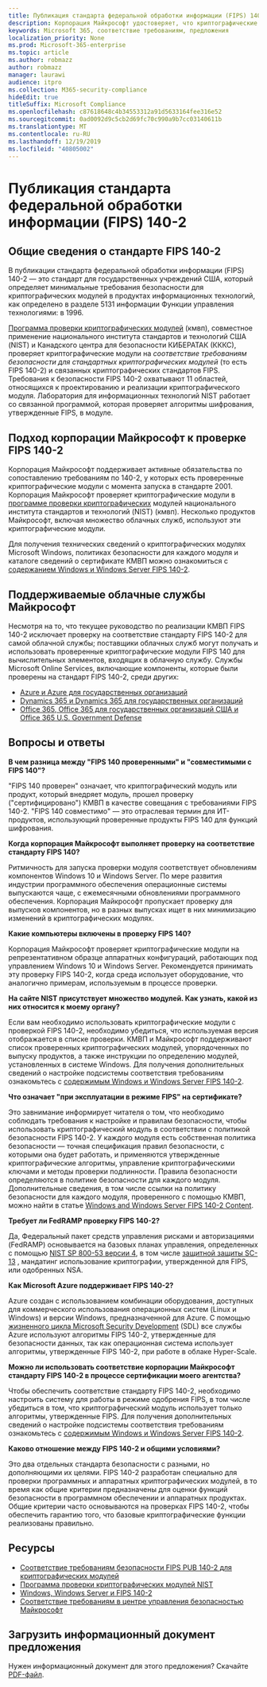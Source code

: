 ```yaml
---
title: Публикация стандарта федеральной обработки информации (FIPS) 140-2
description: Корпорация Майкрософт удостоверяет, что криптографические модули соответствуют стандарту федеральной обработки информации США.
keywords: Microsoft 365, соответствие требованиям, предложения
localization_priority: None
ms.prod: Microsoft-365-enterprise
ms.topic: article
ms.author: robmazz
author: robmazz
manager: laurawi
audience: itpro
ms.collection: M365-security-compliance
hideEdit: true
titleSuffix: Microsoft Compliance
ms.openlocfilehash: c87618648c4b34553312a91d5633164fee316e52
ms.sourcegitcommit: 0ad0092d9c5cb2d69fc70c990a9b7cc03140611b
ms.translationtype: MT
ms.contentlocale: ru-RU
ms.lasthandoff: 12/19/2019
ms.locfileid: "40805002"
---
```

# <a name="federal-information-processing-standard-fips-publication-140-2"></a>Публикация стандарта федеральной обработки информации (FIPS) 140-2

## <a name="fips-140-2-standard-overview"></a>Общие сведения о стандарте FIPS 140-2

В публикации стандарта федеральной обработки информации (FIPS) 140-2 — это стандарт для государственных учреждений США, который определяет минимальные требования безопасности для криптографических модулей в продуктах информационных технологий, как определено в разделе 5131 информации Функции управления технологиями: в 1996.

[Программа проверки криптографических модулей](https://csrc.nist.gov/Projects/cryptographic-module-validation-program) (кмвп), совместное применение национального института стандартов и технологий США (NIST) и Канадского центра для безопасности КИБЕРАТАК (КККС), проверяет криптографические модули на *соответствие требованиям безопасности для стандартных криптографических модулей* (то есть FIPS 140-2) и связанных криптографических стандартов FIPS. Требования к безопасности FIPS 140-2 охватывают 11 областей, относящихся к проектированию и реализации криптографического модуля. Лаборатория для информационных технологий NIST работает со связанной программой, которая проверяет алгоритмы шифрования, утвержденные FIPS, в модуле.

## <a name="microsofts-approach-to-fips-140-2-validation"></a>Подход корпорации Майкрософт к проверке FIPS 140-2

Корпорация Майкрософт поддерживает активные обязательства по сопоставлению требованиям по 140-2, у которых есть проверенные криптографические модули с момента запуска в стандарте 2001. Корпорация Майкрософт проверяет криптографические модули в [программе проверки криптографических](https://csrc.nist.gov/Projects/cryptographic-module-validation-program) модулей национального института стандартов и технологий (NIST) (кмвп). Несколько продуктов Майкрософт, включая множество облачных служб, используют эти криптографические модули.

Для получения технических сведений о криптографических модулях Microsoft Windows, политиках безопасности для каждого модуля и каталоге сведений о сертификате КМВП можно ознакомиться с [содержанием Windows и Windows Server FIPS 140-2](https://aka.ms/AA6ehud).

## <a name="microsoft-in-scope-cloud-services"></a>Поддерживаемые облачные службы Майкрософт

Несмотря на то, что текущее руководство по реализации КМВП FIPS 140-2 исключает проверку на соответствие стандарту FIPS 140-2 для самой облачной службы; поставщики облачных служб могут получать и использовать проверенные криптографические модули FIPS 140 для вычислительных элементов, входящих в облачную службу. Службы Microsoft Online Services, включающие компоненты, которые были проверены на стандарт FIPS 140-2, среди других:

- [Azure и Azure для государственных организаций](https://docs.microsoft.com/azure/azure-government/documentation-government-plan-security)
- [Dynamics 365 и Dynamics 365 для государственных организаций](https://docs.microsoft.com/microsoft-365/compliance/office-365-encryption-in-microsoft-dynamics-365)
- [Office 365, Office 365 для государственных организаций США и Office 365 U.S. Government Defense](https://docs.microsoft.com/microsoft-365/compliance/office-365-encryption-risks-and-protections)

## <a name="frequently-asked-questions"></a>Вопросы и ответы

**В чем разница между "FIPS 140 проверенными" и "совместимыми с FIPS 140"?**

"FIPS 140 проверен" означает, что криптографический модуль или продукт, который внедряет модуль, прошел проверку ("сертифицировано") КМВП в качестве совещания с требованиями FIPS 140-2. "FIPS 140 совместимо" — это отраслевая термин для ИТ-продуктов, использующий проверенные продукты FIPS 140 для функций шифрования.

**Когда корпорация Майкрософт выполняет проверку на соответствие стандарту FIPS 140?**

Ритмичность для запуска проверки модуля соответствует обновлениям компонентов Windows 10 и Windows Server. По мере развития индустрии программного обеспечения операционные системы выпускаются чаще, с ежемесячными обновлениями программного обеспечения. Корпорация Майкрософт пропускает проверку для выпусков компонентов, но в разных выпусках ищет в них минимизацию изменений в криптографических модулях.

**Какие компьютеры включены в проверку FIPS 140?**

Корпорация Майкрософт проверяет криптографические модули на репрезентативном образце аппаратных конфигураций, работающих под управлением Windows 10 и Windows Server. Рекомендуется принимать эту проверку FIPS 140-2, когда среда использует оборудование, что аналогично примерам, используемым в процессе проверки.

**На сайте NIST присутствует множество модулей. Как узнать, какой из них относится к моему органу?**

Если вам необходимо использовать криптографические модули с проверкой FIPS 140-2, необходимо убедиться, что используемая версия отображается в списке проверки. КМВП и Майкрософт поддерживают список проверенных криптографических модулей, упорядоченных по выпуску продуктов, а также инструкции по определению модулей, установленных в системе Windows. Для получения дополнительных сведений о настройке подсистемы соответствия требованиям ознакомьтесь с [содержимым Windows и Windows Server FIPS 140-2](https://aka.ms/AA6ehud).

**Что означает "при эксплуатации в режиме FIPS" на сертификате?**

Это завнимание информирует читателя о том, что необходимо соблюдать требования к настройке и правилам безопасности, чтобы использовать криптографический модуль в соответствии с политикой безопасности FIPS 140-2. У каждого модуля есть собственная политика безопасности — точная спецификация правил безопасности, с которыми она будет работать, и применяются утвержденные криптографические алгоритмы, управление криптографическими ключами и методы проверки подлинности. Правила безопасности определяются в политике безопасности для каждого модуля. Дополнительные сведения, в том числе ссылки на политику безопасности для каждого модуля, проверенного с помощью КМВП, можно найти в статье [Windows and Windows Server FIPS 140-2 Content](https://aka.ms/AA6ehud).

**Требует ли FedRAMP проверку FIPS 140-2?**

Да, Федеральный пакет средств управления рисками и авторизациями (FedRAMP) основывается на базовых планах управления, определенных с помощью [NIST SP 800-53 версии 4](https://nvd.nist.gov/800-53/Rev4/), в том числе [защитной защиты SC-13](https://nvd.nist.gov/800-53/Rev4/control/SC-13) , мандатинг использование криптографии, утвержденной для FIPS, или одобренных NSA.

**Как Microsoft Azure поддерживает FIPS 140-2?**

Azure создан с использованием комбинации оборудования, доступных для коммерческого использования операционных систем (Linux и Windows) и версии Windows, предназначенной для Azure. С помощью [жизненного цикла Microsoft Security Development](https://www.microsoft.com/securityengineering/sdl/) (SDL) все службы Azure используют алгоритмы FIPS 140-2, утвержденные для безопасности данных, так как операционная система использует алгоритмы, утвержденные FIPS 140-2, при работе в облаке Hyper-Scale.

**Можно ли использовать соответствие корпорации Майкрософт стандарту FIPS 140-2 в процессе сертификации моего агентства?**

Чтобы обеспечить соответствие стандарту FIPS 140-2, необходимо настроить систему для работы в режиме одобрения FIPS, в том числе убедиться в том, что криптографический модуль использует только алгоритмы, утвержденные FIPS. Для получения дополнительных сведений о настройке подсистемы соответствия требованиям ознакомьтесь с [содержимым Windows и Windows Server FIPS 140-2](https://aka.ms/AA6ehud).

**Каково отношение между FIPS 140-2 и общими условиями?**

Это два отдельных стандарта безопасности с разными, но дополняющими их целями. FIPS 140-2 разработан специально для проверки программных и аппаратных криптографических модулей, в то время как общие критерии предназначены для оценки функций безопасности в программном обеспечении и аппаратных продуктах. Общие критерии часто основываются на проверках FIPS 140-2, чтобы обеспечить гарантию того, что базовые криптографические функции реализованы правильно.

## <a name="resources"></a>Ресурсы

- [Соответствие требованиям безопасности FIPS PUB 140-2 для криптографических модулей](https://csrc.nist.gov/publications/fips/fips140-2/fips1402.pdf)
- [Программа проверки криптографических модулей NIST](https://csrc.nist.gov/groups/STM/cmvp/index.html)
- [Windows, Windows Server и FIPS 140-2](https://docs.microsoft.com/windows/security/threat-protection/fips-140-validation)
- [Соответствие требованиям в центре управления безопасностью Майкрософт](https://www.microsoft.com/trust-center/compliance/compliance-overview)

## <a name="download-the-offering-backgrounder"></a>Загрузить информационный документ предложения

Нужен информационный документ для этого предложения? Скачайте [PDF-файл](https://download.microsoft.com/download/B/7/2/B7226B91-1A56-41E4-AC01-43FCFEE50B7F/FIPS_Compliance_Backgrounder.pdf).